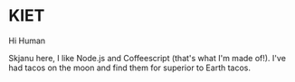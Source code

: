 # KIET

Hi Human

Skjanu here, I like Node.js and Coffeescript (that's what I'm made of!).
I've had tacos on the moon and find them for superior to Earth tacos.
